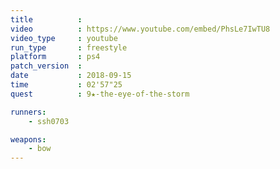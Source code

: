 ```yaml
---
title          :
video          : https://www.youtube.com/embed/PhsLe7IwTU8
video_type     : youtube
run_type       : freestyle
platform       : ps4
patch_version  :
date           : 2018-09-15
time           : 02'57"25
quest          : 9★-the-eye-of-the-storm

runners:
    - ssh0703

weapons:
    - bow
---
```

